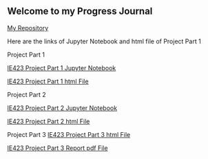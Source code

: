 ## Welcome to my Progress Journal

[My Repository](https://github.com/BU-IE-423/fall-23-ardaaturan)

Here are the links of Jupyter Notebook and html file of Project Part 1

Project Part 1

[IE423 Project Part 1 Jupyter Notebook](423_1_last.ipynb)

[IE423 Project Part 1 html File](423_1_last.html)

Project Part 2

[IE423 Project Part 2 Jupyter Notebook](ie423_part2.ipynb)

[IE423 Project Part 2 html File](ie423_part2.html)

Project Part 3
[IE423 Project Part 3 html File](423_part3.html)

[IE423 Project Part 3 Report pdf File](IE423_Project_Part_3.pdf)
